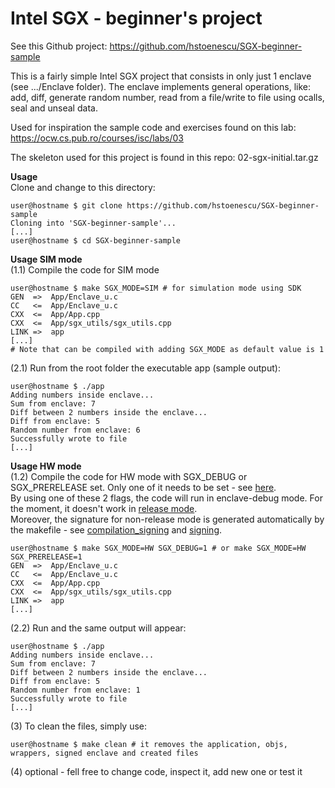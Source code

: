 # Intel SGX - beginner's project

See this Github project: https://github.com/hstoenescu/SGX-beginner-sample

This is a fairly simple Intel SGX project that consists in only just 1 enclave (see .../Enclave folder).
The enclave implements general operations, like: add, diff, generate random number, read from a file/write to file using ocalls, seal and unseal data.

Used for inspiration the sample code and exercises found on this lab: https://ocw.cs.pub.ro/courses/isc/labs/03

The skeleton used for this project is found in this repo: 02-sgx-initial.tar.gz

**Usage**  
Clone and change to this directory:  
```console
user@hostname $ git clone https://github.com/hstoenescu/SGX-beginner-sample
Cloning into 'SGX-beginner-sample'...
[...]
user@hostname $ cd SGX-beginner-sample 
```
**Usage SIM mode**  
(1.1) Compile the code for SIM mode
```console
user@hostname $ make SGX_MODE=SIM # for simulation mode using SDK
GEN  =>  App/Enclave_u.c
CC   <=  App/Enclave_u.c
CXX  <=  App/App.cpp
CXX  <=  App/sgx_utils/sgx_utils.cpp
LINK =>  app
[...]
# Note that can be compiled with adding SGX_MODE as default value is 1
````
(2.1) Run from the root folder the executable app (sample output):  
```console
user@hostname $ ./app  
Adding numbers inside enclave...
Sum from enclave: 7
Diff between 2 numbers inside the enclave...
Diff from enclave: 5
Random number from enclave: 6
Successfully wrote to file
[...]
```

**Usage HW mode**  
(1.2) Compile the code for HW mode with SGX\_DEBUG or SGX\_PRERELEASE set. Only one of it needs to be set - see [here](https://github.com/hstoenescu/SGX-beginner-sample/blob/master/Makefile#L56).  
By using one of these 2 flags, the code will run in enclave-debug mode. For the moment, it doesn't work in [release mode](https://github.com/hstoenescu/SGX-beginner-sample/blob/master/Makefile#L140s).  
Moreover, the signature for non-release mode is generated automatically by the makefile - see [compilation_signing](https://github.com/hstoenescu/SGX-beginner-sample/blob/master/Makefile#L160) and [signing](https://github.com/hstoenescu/SGX-beginner-sample/blob/master/Makefile#L206).  

```console
user@hostname $ make SGX_MODE=HW SGX_DEBUG=1 # or make SGX_MODE=HW SGX_PRERELEASE=1
GEN  =>  App/Enclave_u.c
CC   <=  App/Enclave_u.c
CXX  <=  App/App.cpp
CXX  <=  App/sgx_utils/sgx_utils.cpp
LINK =>  app
[...]
```
(2.2) Run and the same output will appear:
```console
user@hostname $ ./app
Adding numbers inside enclave...
Sum from enclave: 7
Diff between 2 numbers inside the enclave...
Diff from enclave: 5
Random number from enclave: 1
Successfully wrote to file
[...]
```
(3) To clean the files, simply use:
```console
user@hostname $ make clean # it removes the application, objs, wrappers, signed enclave and created files
```
(4) optional - fell free to change code, inspect it, add new one or test it  
